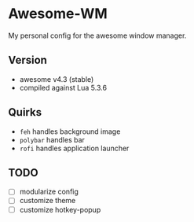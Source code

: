# Awesome-WM

My personal config for the awesome window manager.

## Version
- awesome v4.3 (stable)
- compiled against Lua 5.3.6

## Quirks
- `feh` handles background image
- `polybar` handles bar
- `rofi` handles application launcher

## TODO
- [ ] modularize config
- [ ] customize theme
- [ ] customize hotkey-popup
